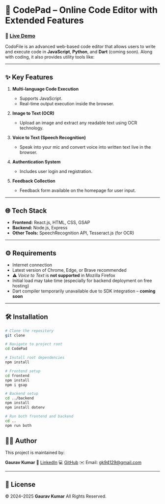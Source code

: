 # 🚀 CodePad – Online Code Editor with Extended Features

### 🔗 **[Live Demo](https://codepad-qwpz.onrender.com/)**

CodoFile is an advanced web-based code editor that allows users to write and execute code in **JavaScript**, **Python**, and **Dart** (coming soon). Along with coding, it also provides utility tools like:

---

## ✨ Key Features

1. **Multi-language Code Execution**

    - Supports JavaScript.
    - Real-time output execution inside the browser.

2. **Image to Text (OCR)**

    - Upload an image and extract any readable text using OCR technology.

3. **Voice to Text (Speech Recognition)**

    - Speak into your mic and convert voice into written text live in the browser.

4. **Authentication System**

    - Includes user login and registration.

5. **Feedback Collection**
    - Feedback form available on the homepage for user input.

---

## 🌐 Tech Stack

-   **Frontend:** React.js, HTML, CSS, GSAP
-   **Backend:** Node.js, Express
-   **Other Tools:** SpeechRecognition API, Tesseract.js (for OCR)

---

## ⚙️ Requirements

-   Internet connection
-   Latest version of Chrome, Edge, or Brave recommended
-   ⚠️ _Voice to Text_ is **not supported** in Mozilla Firefox
-   Initial load may take time (especially for backend deployment on free hosting)
-   Dart compiler temporarily unavailable due to SDK integration – **coming soon**

---

## 🛠️ Installation

```bash
# Clone the repository
git clone

# Navigate to project root
cd CodePad

# Install root dependencies
npm install

# Frontend setup
cd frontend
npm install
npm i gsap

# Backend setup
cd ../backend
npm install
npm install dotenv

# Run both frontend and backend
cd ..
npm run both
```

## 👨‍💻 Author

This project is maintained by:

**Gaurav Kumar**
📍 [LinkedIn](https://www.linkedin.com/in/gaurav-kumar-9b5689250/)
💻 [GitHub](<(https://github.com/Gaurav-Kumar00)>)
✉️ Email: [gk94129@gmail.com](mailto:gk94129@gmail.com)

---

## 🧾 License

© 2024–2025 **Gaurav Kumar**
All Rights Reserved.
